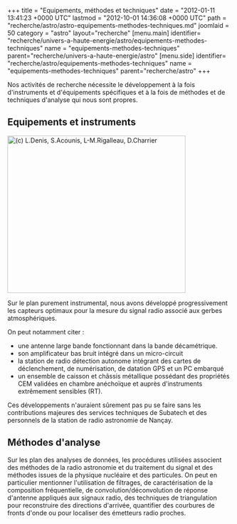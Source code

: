 +++
title = "Equipements, méthodes et techniques"
date = "2012-01-11 13:41:23 +0000 UTC"
lastmod = "2012-10-01 14:36:08 +0000 UTC"
path = "recherche/astro/astro-equipements-methodes-techniques.md"
joomlaid = 50
category = "astro"
layout="recherche"
[menu.main]
  identifier= "recherche/univers-a-haute-energie/astro/equipements-methodes-techniques"
  name = "equipements-methodes-techniques"
  parent="recherche/univers-a-haute-energie/astro"
[menu.side]
  identifier= "recherche/astro/equipements-methodes-techniques"
  name = "equipements-methodes-techniques"
  parent="recherche/astro"
+++
<p>Nos activités de recherche nécessite le développement à la fois d'instruments et d'équipements spécifiques et à la fois de méthodes et de techniques d'analyse qui nous sont propres.</p>
<h2>Equipements et instruments</h2>
<p><img title="(c) L.Denis, S.Acounis, L-M.Rigalleau, D.Charrier" alt="(c) L.Denis, S.Acounis, L-M.Rigalleau, D.Charrier" src="images/Recherche/Astro/Instrument.png" height="353" width="400"/></p>
<p>Sur le plan purement instrumental, nous avons développé progressivement les capteurs optimaux pour la mesure du signal radio associé aux gerbes atmosphériques.</p>
<p>On peut notamment citer :</p>
<ul>
<li>une antenne large bande fonctionnant dans la bande décamétrique.</li>
<li>son amplificateur bas bruit intégré dans un micro-circuit</li>
<li>la station de radio détection autonome intégrant des cartes de déclenchement, de numérisation, de datation GPS et un PC embarqué</li>
<li>un ensemble de caisson et châssis métallique possédant des propriétés CEM validées en chambre anéchoïque et auprès d'instruments extrêmement sensibles (RT).</li>
</ul>
<p>Ces développements n'auraient sûrement pas pu se faire sans les contributions majeures des services techniques de Subatech et des personnels de la station de radio astronomie de Nançay.</p>
<h2>Méthodes d'analyse</h2>
<p>Sur les plan des analyses de données, les procédures utilisées associent des méthodes de la radio astronomie et du traitement du signal et des méthodes issues de la physique nucléaire et des particules. On peut en particulier mentionner l'utilisation de filtrages, de caractérisation de la composition fréquentielle, de convolution/déconvolution de réponse d'antenne appliqués aux signaux radio, des techniques de triangulation pour reconstruire des directions d'arrivée, quantifier des courbures de fronts d'onde ou pour localiser des émetteurs radio proches. </p>